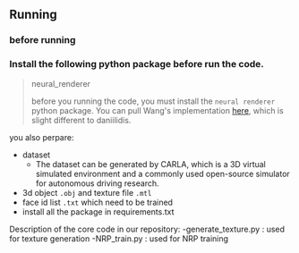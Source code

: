 ## Running

### before running

### Install the following python package before run the code.

> neural_renderer 
>
> [neural renderer]: https://github.com/daniilidis-group/neural_renderer.git	"neural renderer"
>
> before you running the code, you must install the `neural renderer` python package. You can pull Wang's implementation [here](https://github.com/winterwindwang/neural_renderer), which is slight different to daniilidis.

you also perpare:
- dataset
  + The dataset can be generated by CARLA, which is a 3D virtual simulated environment and a commonly used 
  open-source simulator for autonomous driving research.
- 3d object `.obj` and texture file `.mtl`
- face id list `.txt` which need to be trained
- install all the package in requirements.txt

Description of the core code in our repository:
-generate_texture.py : used for texture generation
-NRP_train.py : used for NRP training
